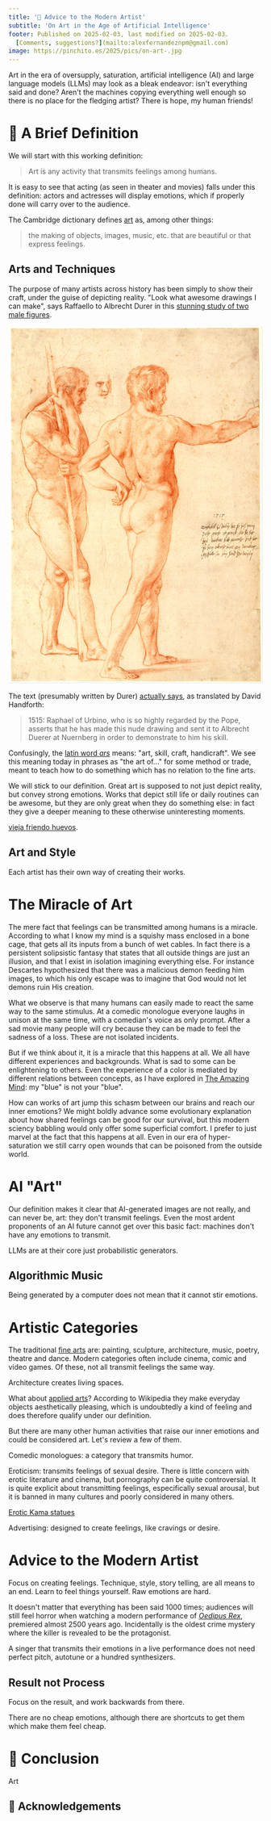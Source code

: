 ```yaml
---
title: '🎨 Advice to the Modern Artist'
subtitle: 'On Art in the Age of Artificial Intelligence'
footer: Published on 2025-02-03, last modified on 2025-02-03.
  [Comments, suggestions?](mailto:alexfernandeznpm@gmail.com)
image: https://pinchito.es/2025/pics/on-art-.jpg
---
```


Art in the era of oversupply, saturation,
artificial intelligence (AI)
and large language models (LLMs) may look as a bleak endeavor:
isn't everything said and done?
Aren't the machines copying everything well enough so there is no place for the fledging artist?
There is hope, my human friends!

# 📖 A Brief Definition

We will start with this working definition:

> Art is any activity that transmits feelings among humans.

It is easy to see that acting (as seen in theater and movies) falls under this definition:
actors and actresses will display emotions,
which if properly done will carry over to the audience.

The Cambridge dictionary defines [art](https://dictionary.cambridge.org/dictionary/english/art) as, among other things:

> the making of objects, images, music, etc. that are beautiful or that express feelings.

## Arts and Techniques

The purpose of many artists across history has been simply to show their craft,
under the guise of depicting reality.
"Look what awesome drawings I can make", says Raffaello to Albrecht Durer in this
[stunning study of two male figures](https://commons.wikimedia.org/wiki/File:Raphael_-_Nude_Studies,_1515_-_Google_Art_Project.jpg).

![Raphael: Nude Studies, 1515. Source: Google Art Project via Wikimedia.](pics/on-art-raphael-nude-studies.jpg "Studies of two nude male figures drawn in red chalk.")

The text (presumably written by Durer) [actually says](https://e-arthistory5.blogspot.com/2017/10/raphael-and-durer.html), as translated by David Handforth:

> 1515: Raphael of Urbino, who is so highly regarded by the Pope, asserts that he has made this nude drawing and sent it to Albrecht Duerer at Nuernberg in order to demonstrate to him his skill.

Confusingly, the [latin word _ars_](https://en.wiktionary.org/wiki/ars) means: "art, skill, craft, handicraft".
We see this meaning today in phrases as "the art of..." for some method or trade,
meant to teach how to do something which has no relation to the fine arts.

We will stick to our definition.
Great art is supposed to not just depict reality,
but convey strong emotions.
Works that depict still life or daily routines can be awesome,
but they are only great when they do something else:
in fact they give a deeper meaning to these otherwise uninteresting moments.

[vieja friendo huevos](https://commons.wikimedia.org/wiki/File:Vieja_friendo_huevos,_by_Diego_Vel%C3%A1zquez.jpg).

## Art and Style

Each artist has their own way of creating their works.

# The Miracle of Art

The mere fact that feelings can be transmitted among humans is a miracle.
According to what I know my mind is a squishy mass enclosed in a bone cage,
that gets all its inputs from a bunch of wet cables.
In fact there is a persistent solipsistic fantasy that states that all outside things are just an illusion,
and that I exist in isolation imagining everything else.
For instance Descartes hypothesized that there was a malicious demon feeding him images,
to which his only escape was to imagine that God would not let demons ruin His creation.

What we observe is that many humans can easily made to react the same way to the same stimulus.
At a comedic monologue everyone laughs in unison at the same time,
with a comedian's voice as only prompt.
After a sad movie many people will cry because they can be made to feel the sadness of a loss.
These are not isolated incidents.

But if we think about it, it is a miracle that this happens at all.
We all have different experiences and backgrounds.
What is sad to some can be enlightening to others.
Even the experience of a color is mediated by different relations between concepts,
as I have explored in [The Amazing Mind](https://pinchito.es/2016/the-amazing-mind#my-blue-and-your-blue):
my "blue" is not your "blue".

How can works of art jump this schasm between our brains and reach our inner emotions?
We might boldly advance some evolutionary explanation about how shared feelings can be good for our survival,
but this modern sciency babbling would only offer some superficial comfort.
I prefer to just marvel at the fact that this happens at all.
Even in our era of hyper-saturation we still carry open wounds that can be poisoned from the outside world.

# AI "Art"

Our definition makes it clear that AI-generated images are not really, and can never be, art:
they don't transmit feelings.
Even the most ardent proponents of an AI future cannot get over this basic fact:
machines don't have any emotions to transmit.

LLMs are at their core just probabilistic generators.

## Algorithmic Music

Being generated by a computer does not mean that it cannot stir emotions.

# Artistic Categories

The traditional [fine arts](https://en.wikipedia.org/wiki/Fine_art) are:
painting, sculpture, architecture, music, poetry, theatre and dance.
Modern categories often include cinema, comic and video games.
Of these, not all transmit feelings the same way.

Architecture creates living spaces.

What about [applied arts](https://en.wikipedia.org/wiki/Applied_arts)?
According to Wikipedia they make everyday objects aesthetically pleasing,
which is undoubtedly a kind of feeling and does therefore qualify under our definition.

But there are many other human activities that raise our inner emotions and could be considered art.
Let's review a few of them.

Comedic monologues: a category that transmits humor.

Eroticism: transmits feelings of sexual desire.
There is little concern with erotic literature and cinema,
but pornography can be quite controversial.
It is quite explicit about transmitting feelings,
especifically sexual arousal,
but it is banned in many cultures and poorly considered in many others.

[Erotic Kama statues](https://en.wikipedia.org/wiki/File:2_Erotic_Kama_statues_of_Khajuraho_Hindu_Temple_de_Lakshmana_Khajur%C3%A2ho_India_2013.jpg)

Advertising: designed to create feelings, like cravings or desire.

# Advice to the Modern Artist

Focus on creating feelings.
Technique, style, story telling, are all means to an end.
Learn to feel things yourself.
Raw emotions are hard.

It doesn't matter that everything has been said 1000 times;
audiences will still feel horror when watching a modern performance of [_Oedipus Rex_](https://en.wikipedia.org/wiki/Oedipus_Rex),
premiered almost 2500 years ago.
Incidentally is the oldest crime mystery where the killer is revealed to be the protagonist.

A singer that transmits their emotions in a live performance does not need perfect pitch,
autotune or a hundred synthesizers.

## Result not Process

Focus on the result,
and work backwards from there.

There are no cheap emotions,
although there are shortcuts to get them which make them feel cheap.

# 🤔 Conclusion

Art 

## 🙏 Acknowledgements


